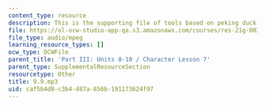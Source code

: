 ```yaml
---
content_type: resource
description: This is the supporting file of tools based on peking duck.
file: https://ol-ocw-studio-app-qa.s3.amazonaws.com/courses/res-21g-003-learning-chinese-a-foundation-course-in-mandarin-spring-2011/caf5b4d8c3b4d87a856b191173624f97_9.9.mp3
file_type: audio/mpeg
learning_resource_types: []
ocw_type: OCWFile
parent_title: 'Part III: Units 8-10 / Character Lesson 7'
parent_type: SupplementalResourceSection
resourcetype: Other
title: 9.9.mp3
uid: caf5b4d8-c3b4-d87a-856b-191173624f97
---
```

